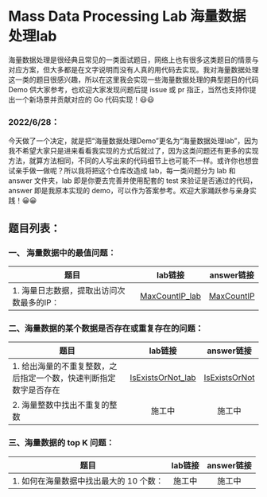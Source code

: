 # Mass Data Processing Lab 海量数据处理lab
海量数据处理是很经典且常见的一类面试题目，网络上也有很多这类题目的情景与对应方案，但大多都是在文字说明而没有人真的用代码去实现。我对海量数据处理这一类的题目很感兴趣，所以在这里我会实现一些海量数据处理的典型题目的代码 Demo 供大家参考，也欢迎大家发现问题后提 issue 或 pr 指正，当然也支持你提出一个新场景并贡献对应的 Go 代码实现！😃😃<br>
### 2022/6/28：<br>
今天做了一个决定，就是把“海量数据处理Demo”更名为“海量数据处理lab”，因为我不希望大家只是进来看看我实现的方式后就过了，因为这类问题还有更多的实现方法，就算方法相同，不同的人写出来的代码细节上也可能不一样。或许你也想尝试亲手做一做呢？所以我将把这个仓库改造成 lab，每一类问题分为 lab 和 answer 文件夹，lab 即是你要去完善并使用配套的 test 来验证是否通过的代码，answer 即是我原本实现的 demo，可以作为答案参考。欢迎大家踊跃参与亲身实践！😀😀

## 题目列表：
### 一、 海量数据中的最值问题：<br>
| 题目 | lab链接 | answer链接 |
| - | :-: | :-: |
| 1. 海量日志数据，提取出访问次数最多的IP： | [MaxCountIP_lab](https://github.com/ncghost1/MassDataProcessingLab/tree/main/MaxValueProblem/MaxCountIP/lab) | [MaxCountIP](https://github.com/ncghost1/MassDataProcessingLab/tree/main/MaxValueProblem/MaxCountIP/answer) |

### 二、海量数据的某个数据是否存在或重复存在的问题：<br>
| 题目 | lab链接 | answer链接 |
| - | :-: | :-: |
| 1. 给出海量的不重复整数，之后指定一个数，快速判断指定数字是否存在 | [IsExistsOrNot_lab](https://github.com/ncghost1/MassDataProcessingLab/tree/main/ExistsOrDuplicateProblem/IsExistsOrNot/lab)  | [IsExistsOrNot](https://github.com/ncghost1/MassDataProcessingLab/tree/main/ExistsOrDuplicateProblem/IsExistsOrNot/answer) |
| 2. 海量整数中找出不重复的整数 | 施工中 | 施工中 |

### 三、海量数据的 top K 问题：<br>
| 题目 | lab链接 | answer链接 |
| - | :-: | :-: |
| 1. 如何在海量数据中找出最大的 10 个数： | 施工中  | 施工中 |

